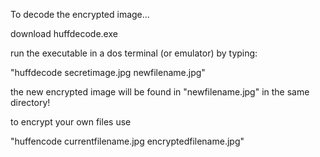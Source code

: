 To decode the encrypted image...

download huffdecode.exe

run the executable in a dos terminal (or emulator) by typing:

"huffdecode secretimage.jpg newfilename.jpg"

the new encrypted image will be found in "newfilename.jpg" in the same directory!

to encrypt your own files use

"huffencode currentfilename.jpg encryptedfilename.jpg"
